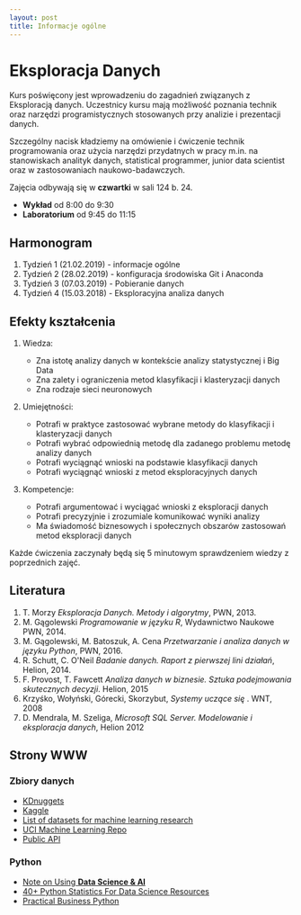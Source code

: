 ```yaml
---
layout: post
title: Informacje ogólne
---
```


# Eksploracja Danych

Kurs poświęcony jest wprowadzeniu do zagadnień związanych z Eksploracją danych. Uczestnicy kursu mają możliwość poznania technik oraz narzędzi programistycznych stosowanych przy analizie i prezentacji danych.

Szczególny nacisk kładziemy na omówienie i ćwiczenie technik programowania oraz użycia narzędzi przydatnych w pracy m.in. na stanowiskach analityk danych, statistical programmer, junior data scientist oraz w zastosowaniach naukowo-badawczych.

Zajęcia odbywają się w **czwartki** w sali 124 b. 24.

- **Wykład** od 8:00 do 9:30
- **Laboratorium** od 9:45 do 11:15

## Harmonogram

1. Tydzień 1 (21.02.2019) - informacje ogólne
2. Tydzień 2 (28.02.2019) - konfiguracja środowiska Git i Anaconda
3. Tydzień 3 (07.03.2019) - Pobieranie danych
4. Tydzień 4 (15.03.2018) - Eksploracyjna analiza danych


## Efekty kształcenia

1. Wiedza:

    - Zna istotę analizy danych w kontekście analizy statystycznej i Big Data
    - Zna zalety i ograniczenia metod klasyfikacji i klasteryzacji danych
    - Zna rodzaje sieci neuronowych

2. Umiejętności:

    - Potrafi w praktyce zastosować wybrane metody do klasyfikacji i klasteryzacji danych
    - Potrafi wybrać odpowiednią metodę dla zadanego problemu metodę analizy danych
    - Potrafi wyciągnąć wnioski na podstawie klasyfikacji danych
    - Potrafi wyciągnąć wnioski z metod eksploracyjnych danych

3. Kompetencje:

    - Potrafi argumentować i wyciągać wnioski z eksploracji danych
    - Potrafi precyzyjnie i zrozumiale komunikować wyniki analizy
    - Ma świadomość biznesowych i społecznych obszarów zastosowań metod eksploracji danych

Każde ćwiczenia zaczynały będą się 5 minutowym sprawdzeniem wiedzy z poprzednich zajęć.

## Literatura

1. T. Morzy _Eksploracja Danych. Metody i algorytmy_, PWN, 2013.
2. M. Gągolewski _Programowanie w języku R_, Wydawnictwo Naukowe PWN, 2014.
3. M. Gągolewski, M. Batoszuk, A. Cena _Przetwarzanie i analiza danych w języku Python_, PWN, 2016.
4. R. Schutt, C. O'Neil _Badanie danych. Raport z pierwszej lini działań_, Helion, 2014.
5. F. Provost, T. Fawcett _Analiza danych w biznesie. Sztuka podejmowania skutecznych decyzji_. Helion, 2015
6. Krzyśko, Wołyński, Górecki, Skorzybut, _Systemy uczące się_ . WNT, 2008
7. D. Mendrala, M. Szeliga, _Microsoft SQL Server. Modelowanie i eksploracja danych_, Helion 2012

## Strony WWW

### Zbiory danych

- [KDnuggets](https://www.kdnuggets.com)
- [Kaggle](https://www.kaggle.com/Competitions)
- [List of datasets for machine learning research](https://en.wikipedia.org/wiki/List_of_datasets_for_machine_learning_research)
- [UCI Machine Learning Repo](http://archive.ics.uci.edu/ml/index.php)
- [Public API](https://github.com/toddmotto/public-apis)

### Python

- [Note on Using **Data Science & AI**](https://chrisalbon.com/)
- [40+ Python Statistics For Data Science Resources](https://www.datacamp.com/community/tutorials/python-statistics-data-science)
- [Practical Business Python](http://pbpython.com/)